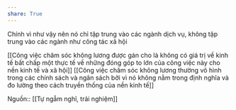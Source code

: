 ```yaml
---
share: True
---
```

Chính vì như vậy nên nó chỉ tập trung vào các ngành dịch vụ, không tập trung vào các ngành như công tác xã hội

[[Công việc chăm sóc không lương được gán cho là không có giá trị về kinh tế bất chấp một thực tế về những đóng góp to lớn của công việc này cho nền kinh tế và xã hội]]
[[Công việc chăm sóc không lương thường vô hình trong các chính sách và ngân sách bởi vì nó không nằm trong định nghĩa và đo lường theo cách truyền thống của nền kinh tế]]

Nguồn:: [[Tự ngẫm nghĩ, trải nghiệm]]

